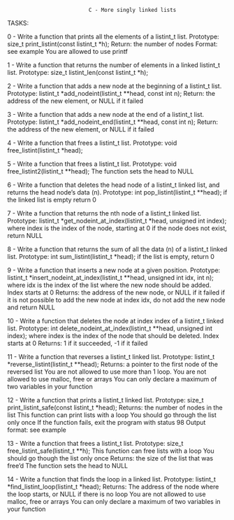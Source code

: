                               C - More singly linked lists

TASKS:

0 - Write a function that prints all the elements of a listint_t list.
Prototype: size_t print_listint(const listint_t *h);
Return: the number of nodes
Format: see example
You are allowed to use printf

1 - Write a function that returns the number of elements in a linked listint_t list.
Prototype: size_t listint_len(const listint_t *h);

2 - Write a function that adds a new node at the beginning of a listint_t list.
Prototype: listint_t *add_nodeint(listint_t **head, const int n);
Return: the address of the new element, or NULL if it failed

3 - Write a function that adds a new node at the end of a listint_t list.
Prototype: listint_t *add_nodeint_end(listint_t **head, const int n);
Return: the address of the new element, or NULL if it failed

4 - Write a function that frees a listint_t list.
Prototype: void free_listint(listint_t *head);

5 - Write a function that frees a listint_t list.
Prototype: void free_listint2(listint_t **head);
The function sets the head to NULL

6 - Write a function that deletes the head node of a listint_t linked list, and returns the head node’s data (n).
Prototype: int pop_listint(listint_t **head);
if the linked list is empty return 0

7 - Write a function that returns the nth node of a listint_t linked list.
Prototype: listint_t *get_nodeint_at_index(listint_t *head, unsigned int index);
where index is the index of the node, starting at 0
if the node does not exist, return NULL

8 - Write a function that returns the sum of all the data (n) of a listint_t linked list.
Prototype: int sum_listint(listint_t *head);
if the list is empty, return 0

9 - Write a function that inserts a new node at a given position.
Prototype: listint_t *insert_nodeint_at_index(listint_t **head, unsigned int idx, int n);
where idx is the index of the list where the new node should be added. Index starts at 0
Returns: the address of the new node, or NULL if it failed
if it is not possible to add the new node at index idx, do not add the new node and return NULL

10 - Write a function that deletes the node at index index of a listint_t linked list.
Prototype: int delete_nodeint_at_index(listint_t **head, unsigned int index);
where index is the index of the node that should be deleted. Index starts at 0
Returns: 1 if it succeeded, -1 if it failed

11 - Write a function that reverses a listint_t linked list.
Prototype: listint_t *reverse_listint(listint_t **head);
Returns: a pointer to the first node of the reversed list
You are not allowed to use more than 1 loop.
You are not allowed to use malloc, free or arrays
You can only declare a maximum of two variables in your function

12 - Write a function that prints a listint_t linked list.
Prototype: size_t print_listint_safe(const listint_t *head);
Returns: the number of nodes in the list
This function can print lists with a loop
You should go through the list only once
If the function fails, exit the program with status 98
Output format: see example

13 - Write a function that frees a listint_t list.
Prototype: size_t free_listint_safe(listint_t **h);
This function can free lists with a loop
You should go though the list only once
Returns: the size of the list that was free’d
The function sets the head to NULL

14 - Write a function that finds the loop in a linked list.
Prototype: listint_t *find_listint_loop(listint_t *head);
Returns: The address of the node where the loop starts, or NULL if there is no loop
You are not allowed to use malloc, free or arrays
You can only declare a maximum of two variables in your function
